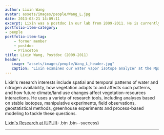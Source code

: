 ```yaml
---
author: Lixin Wang
avatar: assets/images/people/Wang_L.jpg
date: 2013-03-21 14:09:11
excerpt: Lixin was a postdoc in our lab from 2009-2011. He is currently an Assistant Professor at IUPUI
portfolio-item-category:
- people
portfolio-item-tag:
    - former member
    - postdoc
    - Princeton
title: Lixin Wang, Postdoc (2009-2011)
header:
   image: "assets/images/people/Wang_L_header.jpg"
   caption: "Lixin examines our water vapor isotope analyzer at the Mpala field station in central Kenya."
---
```


Lixin's research interests include spatial and temporal patterns of water and nitrogen availability, how vegetation adapts to and affects such patterns, and how future climate/land use changes affect vegetation-resources interactions. He uses a variety of research tools, including analyses based on stable isotopes, manipulative experiments, field observations, geostatistical methods, greenhouse experiments and process-based modeling to tackle these questions. 

[Lixin's Research at IUPUI](http://earthsciences.iupui.edu/~lxwang/Lixin_Wang/Home.html){: .btn .btn--success}

---

 